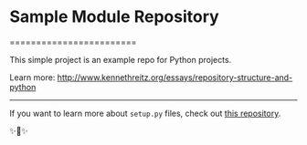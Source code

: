 # Sample Module Repository
========================

This simple project is an example repo for Python projects.

Learn more: http://www.kennethreitz.org/essays/repository-structure-and-python

---------------

If you want to learn more about `setup.py` files, check out [this repository](<https://github.com/kennethreitz/setup.py>).

✨🍰✨
